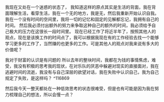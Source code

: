 我现在又处在一个迷惑的状态了，
我知道这样的原点其实是生活的背面，我在背面理解生活，看穿生活，我在一个无的地方，我是无，然后我重新开始认识自我。我在一个没有时间的空间里，我将一切的记忆和固定的见解都忘记，我拥有自己的时间。
然后我必须付出额外的努力来争取这种自己的额外的时间，我必须给予自己极大的压力在这很长一段时间里。
现在已经工作了将近半年了，按照其他人的观点，现在是该换工作的时间点了，我可以根据我现在有的工作经验去找一个能够学习更多的工作了，当然赚的也更多的工作。可是其他人的观点对我来说有多大的价值呢？

我对于财富的认识是有问题的
所以去年的整块时间，我都在为钱的事情焦虑，难受，我没有积极的思考我的现状，在对乐队的厌恶中躲避对现实的直接面对，我在逃避时间的流逝，我没有与自己深层的欲望对话，我在失败中认识自己，我为自己规定了失败，是这样吗？ ^116869

然后我今天一整天都处在一种低效思考的状态很难受，但是也有可能是因为我在努力梳理自己的想法，所以会慢一点？